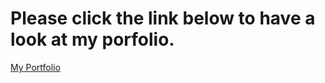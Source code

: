 # Please click the link below to have a look at my porfolio. 
<a href="https://jrchild13.github.io/Updated-Portfolio/">My Portfolio</a>